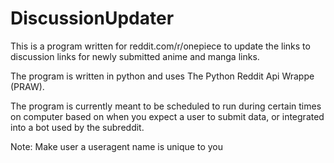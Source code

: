 DiscussionUpdater
=================

This is a program written for reddit.com/r/onepiece to update the links to discussion links for newly submitted anime and manga links.

The program is written in python and uses The Python Reddit Api Wrappe (PRAW).

The program is currently meant to be scheduled to run during certain times on computer based on when you expect a user to submit data, or integrated into a bot used by the subreddit.

Note: Make user a useragent name is unique to you
